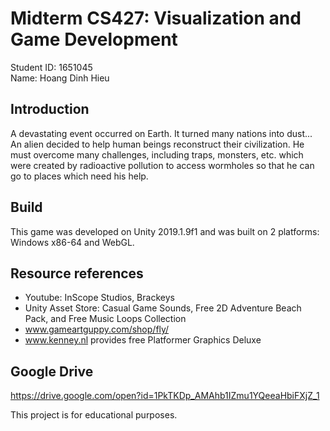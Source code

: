 # Midterm CS427: Visualization and Game Development

Student ID: 1651045<br>
Name: Hoang Dinh Hieu

## Introduction

A devastating event occurred on Earth. It turned many nations into dust... An alien decided to help human beings reconstruct their civilization. He must overcome many challenges, including traps, monsters, etc. which were created by radioactive pollution to access wormholes so that he can go to places which need his help.

## Build

This game was developed on Unity 2019.1.9f1 and was built on 2 platforms: Windows x86-64 and WebGL.

## Resource references

- Youtube: InScope Studios, Brackeys
- Unity Asset Store: Casual Game Sounds, Free 2D Adventure Beach Pack, and Free Music Loops Collection
- www.gameartguppy.com/shop/fly/
- www.kenney.nl provides free Platformer Graphics Deluxe

## Google Drive

https://drive.google.com/open?id=1PkTKDp_AMAhb1IZmu1YQeeaHbiFXjZ_1

This project is for educational purposes.
